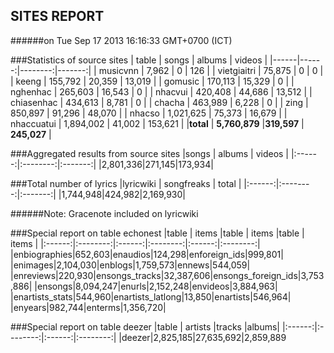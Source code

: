 
## SITES REPORT

######on Tue Sep 17 2013 16:16:33 GMT+0700 (ICT)

###Statistics of source sites
| table | songs | albums | videos |
|------|------:|--------:|-------:|
| musicvnn | 7,962 | 0 |  126 | 
| vietgiaitri | 75,875 | 0 |  0 | 
| keeng | 155,792 | 20,359 |  13,019 | 
| gomusic | 170,113 | 15,329 |  0 | 
| nghenhac | 265,603 | 16,543 |  0 | 
| nhacvui | 420,408 | 44,686 |  13,512 | 
| chiasenhac | 434,613 | 8,781 |  0 | 
| chacha | 463,989 | 6,228 |  0 | 
| zing | 850,897 | 91,296 |  48,070 | 
| nhacso | 1,021,625 | 75,373 |  16,679 | 
| nhaccuatui | 1,894,002 | 41,002 |  153,621 | 
|**total** | **5,760,879** |**319,597** | **245,027** |


###Aggregated results from source sites
|songs | albums | videos |
|:------:|:--------:|:-------:|
|2,801,336|271,145|173,934|


###Total number of lyrics
|lyricwiki | songfreaks | total |
|:------:|:--------:|:-------:|
|1,744,948|424,982|2,169,930|

######Note: Gracenote included on lyricwiki


###Special report on table echonest
|table | items |table | items |table | items |
|:------:|:--------:|:------:|:--------:|:------:|:--------:|
|enbiographies|652,603|enaudios|124,298|enforeign_ids|999,801|
|enimages|2,104,030|enblogs|1,759,573|ennews|544,059|
|enreviews|220,930|ensongs_tracks|32,387,606|ensongs_foreign_ids|3,753,886|
|ensongs|8,094,247|enurls|2,152,248|envideos|3,884,963|
|enartists_stats|544,960|enartists_latlong|13,850|enartists|546,964|
|enyears|982,744|enterms|1,356,720|


###Special report on table deezer
|table | artists |tracks |albums|
|:------:|:--------:|:------:|:--------:|
|deezer|2,825,185|27,635,692|2,859,889

